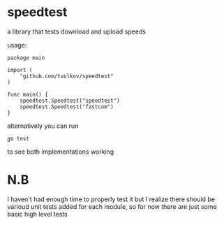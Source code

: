 # speedtest

a library that tests download and upload speeds

usage:

```
package main

import (
    "github.com/tvolkov/speedtest"
)

func main() {
    speedtest.Speedtest("speedtest")
    speedtest.Speedtest("fastcom")
}
```

alternatively you can run
```
go test
```
to see both implementations working

# N.B
I haven't had enough time to properly test it but I realize there should be varioud unit tests added for each module, so for now there are just some basic high level tests

